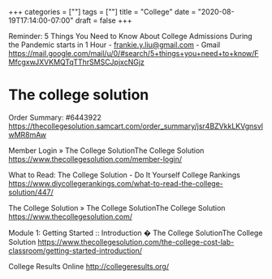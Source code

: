 +++
categories = [""]
tags = [""]
title = "College"
date = "2020-08-19T17:14:00-07:00"
draft = false
+++

Reminder: 5 Things You Need to Know About College Admissions During the Pandemic starts in 1 Hour - frankie.y.liu@gmail.com - Gmail
https://mail.google.com/mail/u/0/#search/5+things+you+need+to+know/FMfcgxwJXVKMQTqTThrSMSCJpjxcNGjz

# The college solution

Order Summary: #6443922
https://thecollegesolution.samcart.com/order_summary/jsr4BZVkkLKVgnsvlwMR8mAw

Member Login » The College SolutionThe College Solution
https://www.thecollegesolution.com/member-login/

What to Read: The College Solution - Do It Yourself College Rankings
https://www.diycollegerankings.com/what-to-read-the-college-solution/447/

The College Solution » The College SolutionThe College Solution
https://www.thecollegesolution.com/

Module 1: Getting Started :: Introduction � The College SolutionThe College Solution
https://www.thecollegesolution.com/the-college-cost-lab-classroom/getting-started-introduction/

College Results Online
http://collegeresults.org/
